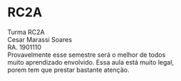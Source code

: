 # RC2A
Turma RC2A <br/>
Cesar Marassi Soares<br/>
RA. 1901110<br/>
Provavelmente esse semestre será o melhor de todos<br/>
muito aprendizado envolvido.
Essa aula está muito legal,<br/>
porem tem que prestar bastante atenção. 
